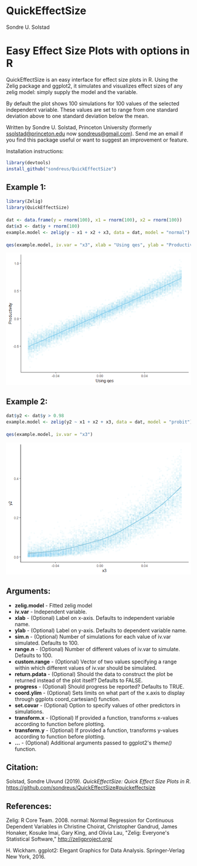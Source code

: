 QuickEffectSize
================
Sondre U. Solstad

Easy Effect Size Plots with options in R
========================================

QuickEffectSize is an easy interface for effect size plots in R. Using the Zelig package and ggplot2, it simulates and visualizes effect sizes of any zelig model: simply supply the model and the variable.

By default the plot shows 100 simulations for 100 values of the selected independent variable. These values are set to range from one standard deviation above to one standard deviation below the mean.

Written by Sondre U. Solstad, Princeton University (formerly <ssolstad@princeton.edu> now <sondreus@gmail.com>). Send me an email if you find this package useful or want to suggest an improvement or feature.

Installation instructions:

``` r
library(devtools)
install_github("sondreus/QuickEffectSize")
```

Example 1:
----------

``` r
library(Zelig)
library(QuickEffectSize)

dat <- data.frame(y = rnorm(100), x1 = rnorm(100), x2 = rnorm(100))
dat$x3 <- dat$y + rnorm(100)
example.model <- zelig(y ~ x1 + x2 + x3, data = dat, model = "normal") 

qes(example.model, iv.var = "x3", xlab = "Using qes", ylab = "Productivity")
```

![](README_files/figure-markdown_github/unnamed-chunk-2-1.png)

Example 2:
----------

``` r
dat$y2 <- dat$y > 0.98
example.model <- zelig(y2 ~ x1 + x2 + x3, data = dat, model = "probit") 

qes(example.model, iv.var = "x3")
```

![](README_files/figure-markdown_github/unnamed-chunk-3-1.png)

Arguments:
----------

-   **zelig.model** - Fitted zelig model
-   **iv.var** - Independent variable.
-   **xlab** - (Optional) Label on x-axis. Defaults to independent variable name.
-   **ylab** - (Optional) Label on y-axis. Defaults to dependent variable name.
-   **sim.n** - (Optional) Number of simulations for each value of iv.var simulated. Defaults to 100.
-   **range.n** - (Optional) Number of different values of iv.var to simulate. Defaults to 100.
-   **custom.range** - (Optional) Vector of two values specifying a range within which different values of iv.var should be simulated.
-   **return.pdata** - (Optional) Should the data to construct the plot be returned instead of the plot itself? Defaults to FALSE.
-   **progress** - (Optional) Should progress be reported? Defaults to TRUE.
-   **coord.ylim** - (Optional) Sets limits on what part of the x.axis to display through ggplots coord\_cartesian() function.
-   **set.covar** - (Optional) Option to specify values of other predictors in simulations.
-   **transform.x** - (Optional) If provided a function, transforms x-values according to function before plotting.
-   **transform.y** - (Optional) If provided a function, transforms y-values according to function before plotting.
-   **...** - (Optional) Additional arguments passed to ggplot2's *theme()* function.

Citation:
---------

Solstad, Sondre Ulvund (2019). *QuickEffectSize: Quick Effect Size Plots in R*. <https://github.com/sondreus/QuickEffectSize#quickeffectsize>

References:
-----------

Zelig: R Core Team. 2008. normal: Normal Regression for Continuous Dependent Variables in Christine Choirat, Christopher Gandrud, James Honaker, Kosuke Imai, Gary King, and Olivia Lau, "Zelig: Everyone's Statistical Software," <http://zeligproject.org/>

H. Wickham. ggplot2: Elegant Graphics for Data Analysis. Springer-Verlag New York, 2016.

